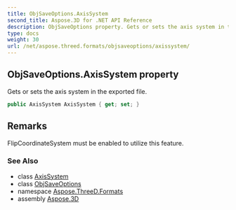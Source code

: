 ```yaml
---
title: ObjSaveOptions.AxisSystem
second_title: Aspose.3D for .NET API Reference
description: ObjSaveOptions property. Gets or sets the axis system in the exported file
type: docs
weight: 30
url: /net/aspose.threed.formats/objsaveoptions/axissystem/
---
```

## ObjSaveOptions.AxisSystem property

Gets or sets the axis system in the exported file.

```csharp
public AxisSystem AxisSystem { get; set; }
```

## Remarks

FlipCoordinateSystem must be enabled to utilize this feature.

### See Also

* class [AxisSystem](../../../aspose.threed/axissystem/)
* class [ObjSaveOptions](../)
* namespace [Aspose.ThreeD.Formats](../../objsaveoptions/)
* assembly [Aspose.3D](../../../)


